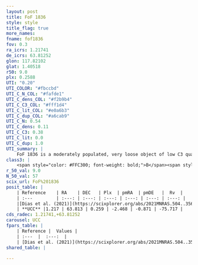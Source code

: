 ```yaml
---
layout: post
title: FoF 1836
style: style
title_flag: true
more_names: 
fname: fof1836
fov: 0.3
ra_icrs: 1.21741
de_icrs: 63.81252
glon: 117.82102
glat: 1.40518
r50: 9.0
plx: 0.2588
UTI: "0.20"
UTI_COLOR: "#fbccbd"
UTI_C_N_COL: "#fafde1"
UTI_C_dens_COL: "#f2b9b4"
UTI_C_C3_COL: "#fff1d4"
UTI_C_lit_COL: "#e0a6b3"
UTI_C_dup_COL: "#a6cab9"
UTI_C_N: 0.54
UTI_C_dens: 0.11
UTI_C_C3: 0.38
UTI_C_lit: 0.0
UTI_C_dup: 1.0
UTI_summary: |
    FoF 1836 is a moderately populated, very loose object of low C3 quality. It is rarely studied in the literature.
class3: |
    <span style="color: #FFC300; font-weight: bold;">B</span><span style="color: red; font-weight: bold;">C</span>
r_50_val: 9.0
N_50_val: 57
scix_url: FoF%201836
posit_table: |
    | Reference    | RA    | DEC   | Plx  | pmRA  | pmDE   |  Rv  |
    | :---         | :---: | :---: | :---: | :---: | :---: | :---: |
    |[Dias et al. (2021)](https://scixplorer.org/abs/2021MNRAS.504..356D) | 1.316 | 63.843 | 0.266 | -2.452 | -0.842 | -83.314 |
    | **UCC** |1.217 | 63.813 | 0.259 | -2.468 | -0.871 | -75.717 | 
cds_radec: 1.21741,+63.81252
carousel: UCC
fpars_table: |
    | Reference |  Values |
    | :---  |  :---:  |
    | [Dias et al. (2021)](https://scixplorer.org/abs/2021MNRAS.504..356D) | `Av=1.858, Dist=3117, logage=7.643, [Fe/H]=0.074` |
shared_table: |
    
---
```

